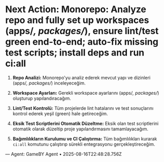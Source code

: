 # Next Action: Monorepo: Analyze repo and fully set up workspaces (apps/*, packages/*), ensure lint/test green end-to-end; auto-fix missing test scripts; install deps and run ci:all

1. **Repo Analizi:** Monorepo'yu analiz ederek mevcut yapı ve dizinleri (apps/*, packages/*) inceleyeceğim.

2. **Workspace Ayarları:** Gerekli workspace ayarlarını (apps/*, packages/*) oluşturup yapılandıracağım.

3. **Lint/Test Kontrolü:** Tüm projelerde lint hatalarını ve test sonuçlarını kontrol ederek yeşil (green) hale getireceğim.

4. **Eksik Test Scriptlerini Otomatik Düzeltme:** Eksik olan test scriptlerini otomatik olarak düzeltip proje yapılandırmasını tamamlayacağım.

5. **Bağımlılıkların Kurulumu ve CI Çalıştırma:** Tüm bağımlılıkları kurarak `ci:all` komutunu çalıştırıp sürekli entegrasyonu gerçekleştireceğim.

— Agent: GameBY Agent • 2025-08-16T22:48:28.756Z
